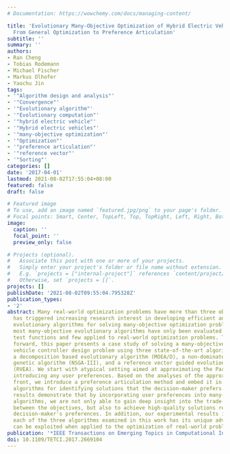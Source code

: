 ```yaml
---
# Documentation: https://wowchemy.com/docs/managing-content/

title: 'Evolutionary Many-Objective Optimization of Hybrid Electric Vehicle Control:
  From General Optimization to Preference Articulation'
subtitle: ''
summary: ''
authors:
- Ran Cheng
- Tobias Rodemann
- Michael Fischer
- Markus Olhofer
- Yaochu Jin
tags:
- '"Algorithm design and analysis"'
- '"Convergence"'
- '"Evolutionary algorithm"'
- '"Evolutionary computation"'
- '"hybrid electric vehicle"'
- '"Hybrid electric vehicles"'
- '"many-objective optimization"'
- '"Optimization"'
- '"preference articulation"'
- '"reference vector"'
- '"Sorting"'
categories: []
date: '2017-04-01'
lastmod: 2021-08-02T17:55:04+08:00
featured: false
draft: false

# Featured image
# To use, add an image named `featured.jpg/png` to your page's folder.
# Focal points: Smart, Center, TopLeft, Top, TopRight, Left, Right, BottomLeft, Bottom, BottomRight.
image:
  caption: ''
  focal_point: ''
  preview_only: false

# Projects (optional).
#   Associate this post with one or more of your projects.
#   Simply enter your project's folder or file name without extension.
#   E.g. `projects = ["internal-project"]` references `content/project/deep-learning/index.md`.
#   Otherwise, set `projects = []`.
projects: []
publishDate: '2021-08-02T09:55:04.795328Z'
publication_types:
- '2'
abstract: Many real-world optimization problems have more than three objectives, which
  has triggered increasing research interest in developing efficient and effective
  evolutionary algorithms for solving many-objective optimization problems. However,
  most many-objective evolutionary algorithms have only been evaluated on benchmark
  test functions and few applied to real-world optimization problems. To move a step
  forward, this paper presents a case study of solving a many-objective hybrid electric
  vehicle controller design problem using three state-of-the-art algorithms, namely,
  a decomposition based evolutionary algorithm (MOEA/D), a non-dominated sorting based
  genetic algorithm (NSGA-III), and a reference vector guided evolutionary algorithm
  (RVEA). We start with atypical setting aimed at approximating the Pareto front without
  introducing any user preferences. Based on the analyses of the approximated Pareto
  front, we introduce a preference articulation method and embed it in the three evolutionary
  algorithms for identifying solutions that the decision-maker prefers. Our experimental
  results demonstrate that by incorporating user preferences into many-objective evolutionary
  algorithms, we are not only able to gain deep insight into the trade-off relationships
  between the objectives, but also to achieve high-quality solutions reflecting the
  decision-maker's preferences. In addition, our experimental results indicate that
  each of the three algorithms examined in this work has its unique advantages that
  can be exploited when applied to the optimization of real-world problems.
publication: '*IEEE Transactions on Emerging Topics in Computational Intelligence*'
doi: 10.1109/TETCI.2017.2669104
---
```

